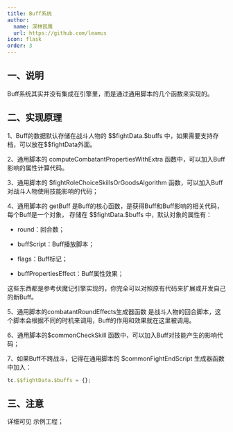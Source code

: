 ```yaml
---
title: Buff系统
author:
  name: 深林孤鹰
  url: https://github.com/leamus
icon: flask
order: 3
---
```


## 一、说明

Buff系统其实并没有集成在引擎里，而是通过通用脚本的几个函数来实现的。

## 二、实现原理

1、Buff的数据默认存储在战斗人物的 \$\$fightData.\$buffs 中，如果需要支持存档，可以放在\$\$fightData外面。

2、通用脚本的 computeCombatantPropertiesWithExtra 函数中，可以加入Buff影响的属性计算代码。

3、通用脚本的 \$fightRoleChoiceSkillsOrGoodsAlgorithm 函数，可以加入Buff对战斗人物使用技能影响的代码；

4、通用脚本的 getBuff 是Buff的核心函数，是获得Buff和Buff影响的相关代码，每个Buff是一个对象，
存储在 \$\$fightData.\$buffs 中，默认对象的属性有：

* round：回合数；
* buffScript：Buff播放脚本；

* flags：Buff标记；
* buffPropertiesEffect：Buff属性效果；

这些东西都是参考伏魔记引擎实现的，你完全可以对照原有代码来扩展或开发自己的新Buff。

5、通用脚本的combatantRoundEffects生成器函数 是战斗人物的回合脚本，这个脚本会根据不同的时机来调用，Buff的作用和效果就在这里被调用。

6、通用脚本的\$commonCheckSkill 函数中，可以加入Buff对技能产生的影响代码；

7、如果Buff不跨战斗，记得在通用脚本的 \$commonFightEndScript 生成器函数中加入：

```js
tc.$$fightData.$buffs = {};
```

## 三、注意

详细可见 示例工程；
